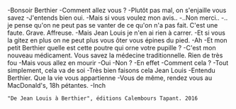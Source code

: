 
-Bonsoir Berthier
-Comment allez vous ?
-Plutôt pas mal, on s'enjaille vous savez
-J'entends bien oui.
-Mais si vous voulez mon avis..
-..Non merci..
-.. je pense qu'on ne peut pas se vanter de ce qu'on n'a pas fait. C'est une faute. Grave. Affreuse.
-Mais Jean Louis je n'en ai rien à carrer.
-Et si vous la gitez en plus on ne peut plus vous ôter vous épines du pied.
-Ah
-Et mon petit Berthier quelle est cette poutre qui orne votre pupille ?
-C'est mon nouveau médicament. Vous savez la médecine traditionnelle. Rien de très fou
-Mais vous allez en mourir
-Oui
-Non ?
-En effet
-Comment cela ?
-Tout simplement, cela va de soi
-Très bien faisons cela Jean Louis
-Entendu Berthier. Que la vie vous appartienne
-Vous de même, rendez vous au MacDonald's, 18h pétantes.
-Inch


	"De Jean Louis à Berthier", éditions Calembours Tapant. 2016

